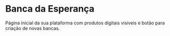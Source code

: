 # Banca da Esperança

Página inicial da sua plataforma com produtos digitais visíveis e botão para criação de novas bancas.